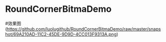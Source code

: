 # RoundCornerBitmaDemo
#效果图
(https://github.com/luolugithub/RoundCornerBitmaDemo/raw/master/snapshot/69A210AD-11C2-45DE-9D9D-4CC013F9313A.png)
